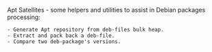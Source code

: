 Apt Satellites - some helpers and utilities to assist in Debian packages processing:

    - Generate Apt repository from deb-files bulk heap.
    - Extract and pack back a deb-file.
    - Compare two deb-package's versions.

